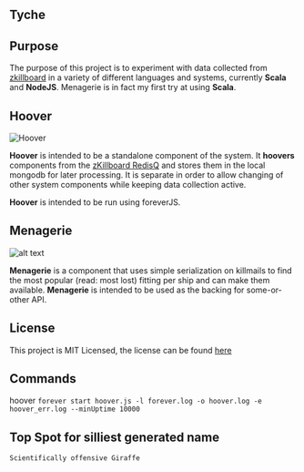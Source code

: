 ## Tyche

## Purpose

The purpose of this project is to experiment with data collected from [zkillboard](https://zkillboard.com) in a variety of different
languages and systems, currently **Scala** and **NodeJS**. Menagerie is in fact my first try at using **Scala**.

## Hoover
![Hoover](http://media.marketwire.com/attachments/201004/589216_Hoover_3D_6in.jpg "Hoover Icon")

**Hoover** is intended to be a standalone component of the system.
It **hoovers** components from the [zKillboard RedisQ](https://github.com/zKillboard/RedisQ) and stores them in the local mongodb for later processing.
It is separate in order to allow changing of other system components while keeping data collection active.

**Hoover** is intended to be run using foreverJS.

## Menagerie
![alt text](http://lowres-picturecabinet.com.s3-eu-west-1.amazonaws.com/29/main/7/143155.jpg "Menagerie")

**Menagerie** is a component that uses simple serialization on killmails to find the most popular (read: most lost) fitting per ship
and can make them available. **Menagerie** is intended to be used as the backing for some-or-other API.

## License

This project is MIT Licensed, the license can be found [here](LICENSE)

## Commands

hoover `forever start hoover.js -l forever.log -o hoover.log -e hoover_err.log --minUptime 10000`

## Top Spot for silliest generated name

`Scientifically offensive Giraffe`

